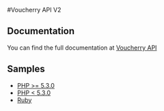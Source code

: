 #Voucherry API V2


## Documentation

You can find the full documentation at [Voucherry API](http://docs.voucherry.apiary.io/)

## Samples

- [PHP >= 5.3.0](https://github.com/voucherry/api/tree/master/php-client)
- [PHP < 5.3.0](https://github.com/voucherry/api/tree/master/php-pre53-client)
- [Ruby](https://github.com/voucherry/api/tree/master/ruby-client)
